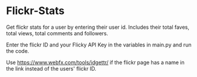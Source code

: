 # Flickr-Stats

Get flickr stats for a user by entering their user id. Includes their total faves, total views, total comments and followers.

Enter the flickr ID and your Flicky API Key in the variables in main.py and run the code.

Use https://www.webfx.com/tools/idgettr/ if the flickr page has a name in the link instead of the users' flickr ID.
